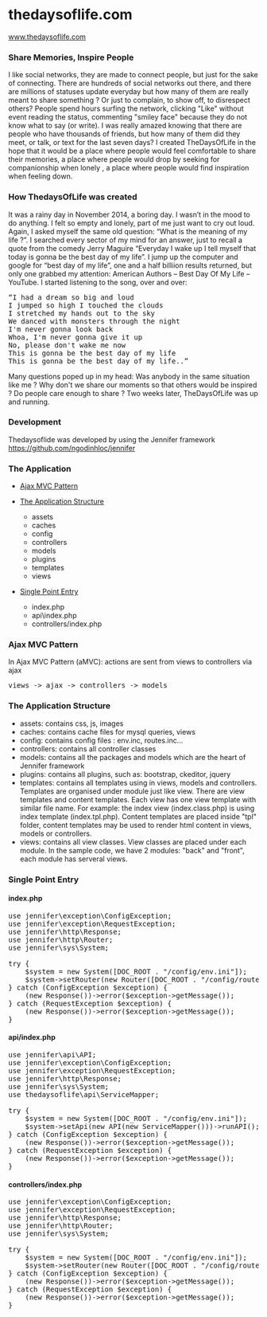 # thedaysoflife.com #
www.thedaysoflife.com

### Share Memories, Inspire People

I like social networks, they are made to connect people, but just for the sake of connecting. There are hundreds of social networks out there, and there are millions of statuses update everyday but how many of them are really meant to share something ? Or just to complain, to show off, to disrespect others? People spend hours surfing the network, clicking "Like" without event reading the status, commenting "smiley face" because they do not know what to say (or write). I was really amazed knowing that there are people who have thousands of friends, but how many of them did they meet, or talk, or text for the last seven days? I created TheDaysOfLife in the hope that it would be a place where people would feel comfortable to share their memories, a place where people would drop by seeking for companionship when lonely , a place where people would find inspiration when feeling down.

### How ThedaysOfLife was created

It was a rainy day in November 2014, a boring day. I wasn’t in the mood to do anything. I felt so empty and lonely, part of me just want to cry out loud. Again, I asked myself the same old question: “What is the meaning of my life ?”. I searched every sector of my mind for an answer, just to recall a quote from the comedy Jerry Maguire “Everyday I wake up I tell myself that today is gonna be the best day of my life”. I jump up the computer and google for “best day of my life”, one and a half billiion results returned, but only one grabbed my attention: American Authors – Best Day Of My Life – YouTube. I started listening to the song, over and over:
<pre>
“I had a dream so big and loud
I jumped so high I touched the clouds
I stretched my hands out to the sky
We danced with monsters through the night
I'm never gonna look back
Whoa, I'm never gonna give it up
No, please don't wake me now
This is gonna be the best day of my life 
This is gonna be the best day of my life..”
</pre>
Many questions poped up in my head: Was anybody in the same situation like me ? Why don't we share our moments so that others would be inspired ? Do people care enough to share ? Two weeks later, TheDaysOfLife was up and running.

### Development

Thedaysoflide was developed by using the Jennifer framework https://github.com/ngodinhloc/jennifer

### The Application
- [Ajax MVC Pattern](#ajax-mvc-pattern)
- [The Application Structure](#the-application-structure)
    - assets
    - caches
    - config
    - controllers
    - models
    - plugins
    - templates
    - views 
    
- [Single Point Entry](#single-point-entry)
    - index.php
    - api\index.php
    - controllers/index.php
    
### Ajax MVC Pattern
In Ajax MVC Pattern (aMVC): actions are sent from views to controllers via ajax
<pre>views -> ajax -> controllers -> models</pre>

### The Application Structure
- assets: contains css, js, images
- caches: contains cache files for mysql queries, views
- config: contains config files : env.inc, routes.inc...
- controllers: contains all controller classes
- models: contains all the packages and models which are the heart of Jennifer framework
- plugins: contains all plugins, such as: bootstrap, ckeditor, jquery
- templates: contains all templates using in views, models and controllers. Templates are organised under module just like view. There are view templates and content templates. Each view has one view template with similar file name. For example: the index view (index.class.php) is using index template (index.tpl.php). Content templates are placed inside "tpl" folder, content templates may be used to render html content in views, models or controllers.
- views: contains all view classes. View classes are placed under each module. In the sample code, we have 2 modules: "back" and "front", each module has serveral views.

### Single Point Entry
#### index.php
<pre>
use jennifer\exception\ConfigException;
use jennifer\exception\RequestException;
use jennifer\http\Response;
use jennifer\http\Router;
use jennifer\sys\System;

try {
    $system = new System([DOC_ROOT . "/config/env.ini"]);
    $system->setRouter(new Router([DOC_ROOT . "/config/routes.ini"]))->loadView()->renderView();
} catch (ConfigException $exception) {
    (new Response())->error($exception->getMessage());
} catch (RequestException $exception) {
    (new Response())->error($exception->getMessage());
}
</pre>
#### api/index.php
<pre>
use jennifer\api\API;
use jennifer\exception\ConfigException;
use jennifer\exception\RequestException;
use jennifer\http\Response;
use jennifer\sys\System;
use thedaysoflife\api\ServiceMapper;

try {
    $system = new System([DOC_ROOT . "/config/env.ini"]);
    $system->setApi(new API(new ServiceMapper()))->runAPI();
} catch (ConfigException $exception) {
    (new Response())->error($exception->getMessage());
} catch (RequestException $exception) {
    (new Response())->error($exception->getMessage());
}
</pre>
#### controllers/index.php
<pre>
use jennifer\exception\ConfigException;
use jennifer\exception\RequestException;
use jennifer\http\Response;
use jennifer\http\Router;
use jennifer\sys\System;

try {
    $system = new System([DOC_ROOT . "/config/env.ini"]);
    $system->setRouter(new Router([DOC_ROOT . "/config/routes.ini"]))->loadController()->runController();
} catch (ConfigException $exception) {
    (new Response())->error($exception->getMessage());
} catch (RequestException $exception) {
    (new Response())->error($exception->getMessage());
}
</pre>